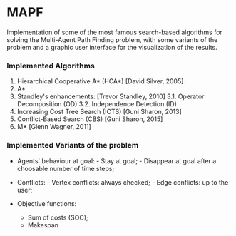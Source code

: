 # MAPF
Implementation of some of the most famous search-based algorithms for solving the Multi-Agent Path Finding problem, with some variants of the problem and a graphic user interface for the visualization of the results.

### Implemented Algorithms
1. Hierarchical Cooperative A* (HCA*) [David Silver, 2005]
2. A*
3. Standley's enhancements: [Trevor Standley, 2010]
      3.1. Operator Decomposition (OD)
      3.2. Independence Detection (ID)
4. Increasing Cost Tree Search (ICTS) [Guni Sharon, 2013]
5. Conflict-Based Search (CBS) [Guni Sharon, 2015]
6. M* [Glenn Wagner, 2011]

### Implemented Variants of the problem
- Agents' behaviour at goal:
      - Stay at goal;
      - Disappear at goal after a choosable number of time steps;
      
- Conflicts:
      - Vertex conflicts: always checked;
      - Edge conflicts: up to the user;
      
 - Objective functions:
      - Sum of costs (SOC);
      - Makespan

